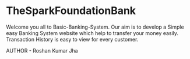 # TheSparkFoundationBank
Welcome you all to Basic-Banking-System. Our aim is to develop a Simple easy Banking System website which help to transfer your money easily. Transaction History is easy to view for every customer.


AUTHOR - Roshan Kumar Jha
